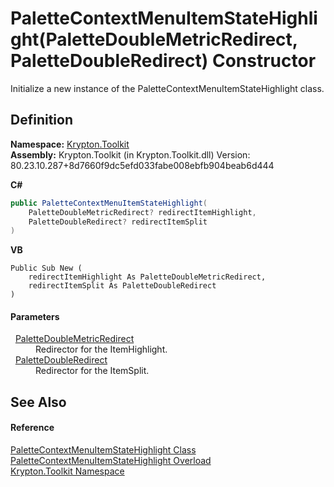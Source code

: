 # PaletteContextMenuItemStateHighlight(PaletteDoubleMetricRedirect, PaletteDoubleRedirect) Constructor


Initialize a new instance of the PaletteContextMenuItemStateHighlight class.



## Definition
**Namespace:** <a href="79d2eac2-21f4-54ff-7552-b20c33c30600.md">Krypton.Toolkit</a>  
**Assembly:** Krypton.Toolkit (in Krypton.Toolkit.dll) Version: 80.23.10.287+8d7660f9dc5efd033fabe008ebfb904beab6d444

**C#**
``` C#
public PaletteContextMenuItemStateHighlight(
	PaletteDoubleMetricRedirect? redirectItemHighlight,
	PaletteDoubleRedirect? redirectItemSplit
)
```
**VB**
``` VB
Public Sub New ( 
	redirectItemHighlight As PaletteDoubleMetricRedirect,
	redirectItemSplit As PaletteDoubleRedirect
)
```



#### Parameters
<dl><dt>  <a href="b79af171-58e8-a75e-5ebe-18f169ce59e8.md">PaletteDoubleMetricRedirect</a></dt><dd>Redirector for the ItemHighlight.</dd><dt>  <a href="3c99950a-cc84-287b-0860-b897032948db.md">PaletteDoubleRedirect</a></dt><dd>Redirector for the ItemSplit.</dd></dl>

## See Also


#### Reference
<a href="8c6b4bae-44e1-c768-71e8-a2fdcf847b52.md">PaletteContextMenuItemStateHighlight Class</a>  
<a href="c28c60bd-06e0-244d-6aba-91b47d94cc8e.md">PaletteContextMenuItemStateHighlight Overload</a>  
<a href="79d2eac2-21f4-54ff-7552-b20c33c30600.md">Krypton.Toolkit Namespace</a>  
